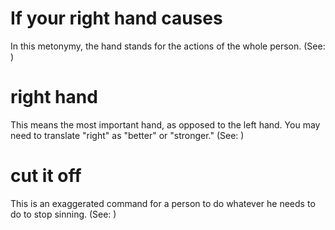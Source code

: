 
# If your right hand causes
In this metonymy, the hand stands for the actions of the whole person. (See: )

# right hand
This means the most important hand, as opposed to the left hand. You may need to translate "right" as "better" or "stronger." (See: )

# cut it off
This is an exaggerated command for a person to do whatever he needs to do to stop sinning. (See: )